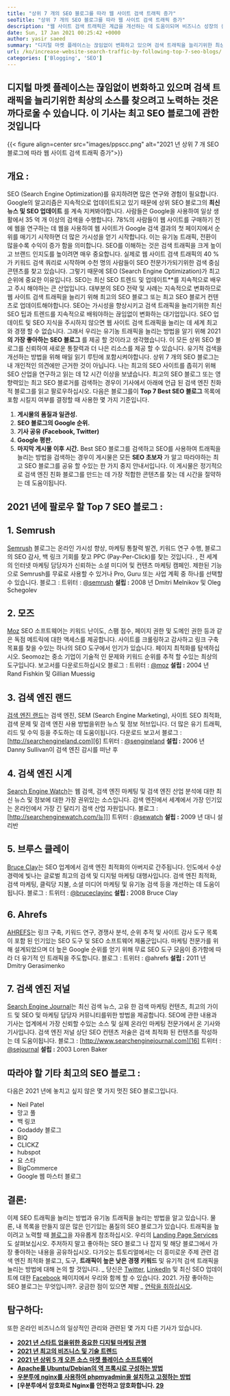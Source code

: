 ```yaml
---
title: "상위 7 개의 SEO 블로그를 따라 웹 사이트 검색 트래픽 증가" 
seoTitle: "상위 7 개의 SEO 블로그를 따라 웹 사이트 검색 트래픽 증가" 
description: "웹 사이트 검색 트래픽은 계급을 개선하는 데 도움이되며 비즈니스 성장의 중요한 동인입니다. 이 기사는 웹 사이트 검색 트래픽을 늘리는 방법에 관한 것입니까?" 
date: Sun, 17 Jan 2021 00:25:42 +0000
author: yasir saeed
summary: "디지털 마켓 플레이스는 끊임없이 변화하고 있으며 검색 트래픽을 늘리기위한 최상의 소스를 찾으려고 노력하는 것은 까다로울 수 있습니다. 이 기사는 최고 SEO 블로그에 관한 것입니다" 
url: /ko/increase-website-search-traffic-by-following-top-7-seo-blogs/
categories: ['Blogging', 'SEO']
---
```


## 디지털 마켓 플레이스는 끊임없이 변화하고 있으며 검색 트래픽을 늘리기위한 최상의 소스를 찾으려고 노력하는 것은 까다로울 수 있습니다. 이 기사는 최고 SEO 블로그에 관한 것입니다

{{< figure align=center src="images/ppscc.png" alt="2021 년 상위 7 개 SEO 블로그에 따라 웹 사이트 검색 트래픽 증가">}}


## 개요 :
SEO (Search Engine Optimization)를 유지하려면 많은 연구와 경험이 필요합니다. Google의 알고리즘은 지속적으로 업데이트되고 있기 때문에 상위 SEO 블로그의 **최신 뉴스 및 SEO 업데이트** 를 계속 지켜봐야합니다. 사람들은 Google을 사용하여 일상 생활에서 35 억 개 이상의 검색을 수행합니다. 78%의 사람들이 웹 사이트를 구매하기 전에 웹을 연구하는 데 웹을 사용하여 웹 사이트가 Google 검색 결과의 첫 페이지에서 순위를 매기기 시작하면 더 많은 가시성을 얻기 시작합니다. 이는 유기농 트래픽, 전환이 많을수록 수익이 증가 함을 의미합니다.
SEO를 이해하는 것은 검색 트래픽을 크게 높이고 브랜드 인지도를 높이려면 매우 중요합니다. 실제로 웹 사이트 검색 트래픽의 40 %가 키워드 검색 쿼리로 시작하며 수천 명의 사람들이 SEO 전문가가되기위한 검색 중심 콘텐츠를 찾고 있습니다. 그렇기 때문에 SEO (Search Engine Optimization)가 최고 순위에 중요한 이유입니다. SEO는 최신 SEO 트렌드 및 업데이트**를 지속적으로 배우고 주시 해야하는 큰 산업입니다. 대부분의 SEO 전략 및 사례는 지속적으로 변화하므로 웹 사이트 검색 트래픽을 늘리기 위해 최고의 SEO 블로그 또는 최고 SEO 블로거 컨텐츠로 업데이트해야합니다.
SEO는 가시성을 향상시키고 검색 트래픽을 늘리기위한 최신 SEO 팁과 트렌드를 지속적으로 배워야하는 끊임없이 변화하는 대기업입니다. SEO 업데이트 및 SEO 지식을 주시하지 않으면 웹 사이트 검색 트래픽을 늘리는 데 세계 최고와 경쟁 할 수 없습니다. 그래서 우리는 유기농 트래픽을 늘리는 방법을 알기 위해 2021 **의 가장 좋아하는 SEO 블로그** 를 제공 할 것이라고 생각했습니다. 이 모든 상위 SEO 블로그를 신뢰하여 새로운 통찰력과 더 나은 리소스를 제공 할 수 있습니다. 유기적 검색을 개선하는 방법을 위해 매일 읽기 루틴에 포함시켜야합니다. 상위 7 개의 SEO 블로그는 내 개인적인 의견에만 근거한 것이 아닙니다. 나는 최고의 SEO 사이트를 좁히기 위해 SEO 산업을 연구하고 읽는 데 12 시간 이상을 보냈습니다. 최고의 SEO 블로그 또는 영향력있는 최고 SEO 블로거를 검색하는 경우이 기사에서 아래에 언급 된 검색 엔진 친화적 블로그를 읽고 팔로우하십시오.
다음은 블로그를이 **Top 7 Best SEO 블로그** 목록에 포함 시킬지 여부를 결정할 때 사용한 몇 가지 기준입니다.
  1. **게시물의 품질과 일관성.** 
  2. **SEO 블로그의 Google 순위.** 
  3. **기사 공유 (Facebook, Twitter)** 
  4. **Google 평판.** 
  5. **마지막 게시물 이후 시간.** 
Best SEO 블로그를 검색하고 SEO를 사용하여 트래픽을 늘리는 방법을 검색하는 경우이 게시물은 모든 **SEO 초보자** 가 알고 따라야하는 최고 SEO 블로그를 공유 할 수있는 한 가지 중지 안내서입니다. 이 게시물은 정기적으로 검색 엔진 친화 블로그를 만드는 데 가장 적합한 콘텐츠를 찾는 데 시간을 절약하는 데 도움이됩니다.

## 2021 년에 팔로우 할 Top 7 SEO 블로그 :

## 1. Semrush
[Semrush][1] 블로그는 온라인 가시성 향상, 마케팅 통찰력 발견, 키워드 연구 수행, 블로그의 SEO 감사, 백 링크 기회를 찾고 PPC (Pay-Per-Click)를 찾는 것입니다. , 전 세계의 인터넷 마케팅 담당자가 신뢰하는 소셜 미디어 및 컨텐츠 마케팅 캠페인. 제한된 기능으로 Semrush를 무료로 사용할 수 있거나 Pro, Guru 또는 사업 계획 중 하나를 선택할 수 있습니다.
블로그 :
트위터 : [@semrush][2]
**설립 :**  2008 년 Dmitri Melnikov 및 Oleg Schegolev

## 2. 모즈
[Moz][3] SEO 소프트웨어는 키워드 난이도, 스팸 점수, 페이지 권한 및 도메인 권한 등과 같은 독점 메트릭에 대한 액세스를 제공합니다. 사이트를 크롤링하고 감사하고 링크 구축 목표를 찾을 수있는 하나의 SEO 도구에서 인기가 있습니다. 페이지 최적화를 탐색하십시오. Seomoz는 중소 기업이 기술적 인 문제와 키워드 순위를 추적 할 수있는 최상의 도구입니다. 보고서를 다운로드하십시오
블로그 :
트위터 : [@moz][4]
**설립 :**  2004 년 Rand Fishkin 및 Gillian Muessig

## 3. 검색 엔진 랜드
[검색 엔진 랜드][5]는 검색 엔진, SEM (Search Engine Marketing), 사이트 SEO 최적화, 검색 문제 및 검색 엔진 사용 방법을위한 뉴스 및 정보 허브입니다. 더 많은 유기 트래픽, 리드 및 수익 등을 주도하는 데 도움이됩니다. 다운로드 보고서
블로그 : [http://searchengineland.com][6]
트위터 : [@sengineland][7]
**설립 :**  2006 년 Danny Sullivan이 검색 엔진 감시를 떠난 후

## 4. 검색 엔진 시계
[Search Engine Watch][8]는 웹 검색, 검색 엔진 마케팅 및 검색 엔진 산업 분석에 대한 최신 뉴스 및 정보에 대한 가장 권위있는 소스입니다. 검색 엔진에서 세계에서 가장 인기있는 온라인에서 가장 긴 달리기 검색 산업 자원입니다.
블로그 : [http://searchenginewatch.com/뉴]]]
트위터 : [@sewatch][10]
**설립 :**  2009 년 대니 설리반

## 5. 브루스 클레이
[Bruce Clay][11]는 SEO 업계에서 검색 엔진 최적화의 아버지로 간주됩니다. 인도에서 수상 경력에 빛나는 글로벌 최고의 검색 및 디지털 마케팅 대행사입니다. 검색 엔진 최적화, 검색 마케팅, 클릭당 지불, 소셜 미디어 마케팅 및 유기농 검색 등을 개선하는 데 도움이됩니다.
블로그 :
트위터 : [@bruceclayinc][12]
**설립 :**  2008 Bruce Clay

## 6. Ahrefs
[AHREFS][13]는 링크 구축, 키워드 연구, 경쟁사 분석, 순위 추적 및 사이트 감사 도구 목록이 포함 된 인기있는 SEO 도구 및 SEO 소프트웨어 제품군입니다. 마케팅 전문가를 위해 설계되었으며 더 높은 Google 순위를 얻기 위해 무료 SEO 도구 모음이 증가함에 따라 더 유기적 인 트래픽을 주도합니다.
블로그 : [][14]
트위터 : @ahrefs
**설립 :**  2011 년 Dmitry Gerasimenko

## 7. 검색 엔진 저널
[Search Engine Journal][15]는 최신 검색 뉴스, 고유 한 검색 마케팅 컨텐츠, 최고의 가이드 및 SEO 및 마케팅 담당자 커뮤니티를위한 방법을 제공합니다. SEO에 관한 내용과 기사는 업계에서 가장 신뢰할 수있는 소스 및 실제 온라인 마케팅 전문가에서 온 기사와 기사입니다. 검색 엔진 저널 상단 SEO 컨텐츠 저술은 검색 최적화 된 컨텐츠를 작성하는 데 도움이됩니다.
블로그 : [http://www.searchenginejournal.com][16]
트위터 : [@sejournal][17]
**설립 :**  2003 Loren Baker

## 따라야 할 기타 최고의 SEO 블로그 :
다음은 2021 년에 놓치고 싶지 않은 몇 가지 멋진 SEO 블로그입니다.
  * Neil Patel
  * 망고 풀
  * 백 링코
  * Godaddy 블로그
  * BIQ
  * CLICKZ
  * hubspot
  * 요 스타
  * BigCommerce
  * Google 웹 마스터 블로그

## 결론:
이제 SEO 트래픽을 늘리는 방법과 유기농 트래픽을 늘리는 방법을 알고 있습니다. 물론, 내 목록을 만들지 않은 많은 인기있는 품질의 SEO 블로그가 있습니다. 트래픽을 높이려고 노력할 때 [블로그][18]을 자유롭게 참조하십시오. 우리의 [Landing Page Services][19]도 살펴보십시오. 주저하지 말고 좋아하는 SEO 블로그 나 잡지 및 해당 블로그에서 가장 좋아하는 내용을 공유하십시오. 다가오는 튜토리얼에서는 더 흥미로운 주제 관련 검색 엔진 최적화 블로그, 도구, **트래픽이 높은 낮은 경쟁 키워드** 및 유기적 검색 트래픽을 늘리는 방법에 대해 논의 할 것입니다.
_ 당신은 [Twitter][20], [LinkedIn][21] 및 최신 SEO 업데이트에 대한 [Facebook][22] 페이지에서 우리와 함께 할 수 있습니다. 2021. 가장 좋아하는 SEO 블로그는 무엇입니까?. 궁금한 점이 있으면 제발 _ [연락을 취하십시오][23].

## 탐구하다:
또한 온라인 비즈니스의 일상적인 관리와 관련된 몇 가지 다른 기사가 있습니다.
* **[2021 년 스타트 업을위한 중요한 디지털 마케팅 관행][24]** 
* **[2021 년 최고의 비즈니스 및 기술 트렌드][25]** 
* **[2021 년 상위 5 개 오픈 소스 마켓 플레이스 소프트웨어][26]** 
* **[Apache를 Ubuntu/Debian의 역 프록시로 구성하는 방법][27]** 
* **[우분투에 nginx를 사용하여 phpmyadmin을 설치하고 고정하는 방법][28]** 
* **[우분투에서 암호화로 Nginx를 안전하고 암호화합니다. [29]** 



[1]: https://www.semrush.com/blog/
[2]: https://twitter.com/semrush
[3]: http://moz.com/blog
[4]: https://twitter.com/moz
[5]: http://searchengineland.com
[6]: http://searchengineland.com/
[7]: https://twitter.com/sengineland
[8]: http://searchenginewatch.com/
[9]: https://searchenginewatch.com/
[10]: https://twitter.com/sewatch
[11]: http://www.bruceclay.com/blog
[12]: https://twitter.com/BruceClayInc
[13]: https://ahrefs.com/blog/
[14]: https://www.seoorganic.co.uk/blog/
[15]: http://www.searchenginejournal.com
[16]: http://www.searchenginejournal.com/
[17]: https://twitter.com/sejournal
[18]: https://blog.containerize.com/
[19]: https://products.containerize.com/
[20]: https://twitter.com/containerize_co
[21]: https://www.linkedin.com/company/containerize/
[22]: http://facebook.com/containerize
[23]: mailto:yasir.saeed@aspose.com
[24]: https://blog.containerize.com/marketing-automation/important-digital-marketing-practices-for-startups-in-2021/
[25]: https://blog.containerize.com/2021/04/23/best-business-and-technology-trends-in-2021-and-beyond/
[26]: https://blog.containerize.com/marketplace/top-5-open-source-marketplace-software-in-2021/
[27]: https://blog.containerize.com/web-server-solution-stack/how-to-configure-apache-as-a-reverse-proxy-for-ubuntudebian/
[28]: https://blog.containerize.com/web-server-solution-stack/how-to-install-and-secure-phpmyadmin-with-nginx-on-ubuntu/
[29]: https://blog.containerize.com/web-server-solution-stack/how-to-secure-nginx-with-letsencrypt-on-ubuntu-20-04/
